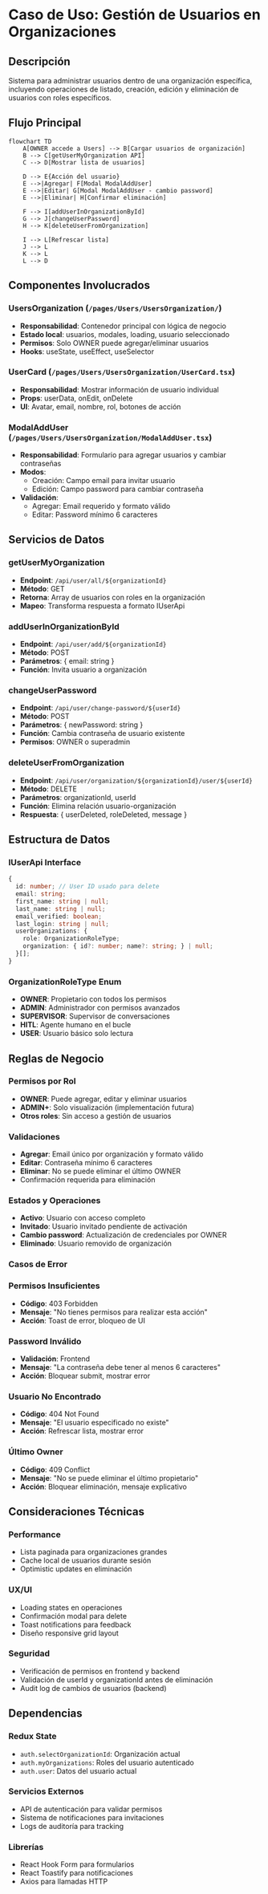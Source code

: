 # Caso de Uso: Gestión de Usuarios en Organizaciones

## Descripción

Sistema para administrar usuarios dentro de una organización específica, incluyendo operaciones de listado, creación, edición y eliminación de usuarios con roles específicos.

## Flujo Principal

```mermaid
flowchart TD
    A[OWNER accede a Users] --> B[Cargar usuarios de organización]
    B --> C[getUserMyOrganization API]
    C --> D[Mostrar lista de usuarios]
    
    D --> E{Acción del usuario}
    E -->|Agregar| F[Modal ModalAddUser]
    E -->|Editar| G[Modal ModalAddUser - cambio password]
    E -->|Eliminar| H[Confirmar eliminación]
    
    F --> I[addUserInOrganizationById]
    G --> J[changeUserPassword]
    H --> K[deleteUserFromOrganization]
    
    I --> L[Refrescar lista]
    J --> L
    K --> L
    L --> D
```

## Componentes Involucrados

### UsersOrganization (`/pages/Users/UsersOrganization/`)
- **Responsabilidad**: Contenedor principal con lógica de negocio
- **Estado local**: usuarios, modales, loading, usuario seleccionado
- **Permisos**: Solo OWNER puede agregar/eliminar usuarios
- **Hooks**: useState, useEffect, useSelector

### UserCard (`/pages/Users/UsersOrganization/UserCard.tsx`)
- **Responsabilidad**: Mostrar información de usuario individual
- **Props**: userData, onEdit, onDelete
- **UI**: Avatar, email, nombre, rol, botones de acción

### ModalAddUser (`/pages/Users/UsersOrganization/ModalAddUser.tsx`)
- **Responsabilidad**: Formulario para agregar usuarios y cambiar contraseñas
- **Modos**: 
  - Creación: Campo email para invitar usuario
  - Edición: Campo password para cambiar contraseña
- **Validación**: 
  - Agregar: Email requerido y formato válido
  - Editar: Password mínimo 6 caracteres

## Servicios de Datos

### getUserMyOrganization
- **Endpoint**: `/api/user/all/${organizationId}`
- **Método**: GET
- **Retorna**: Array de usuarios con roles en la organización
- **Mapeo**: Transforma respuesta a formato IUserApi

### addUserInOrganizationById
- **Endpoint**: `/api/user/add/${organizationId}`
- **Método**: POST
- **Parámetros**: { email: string }
- **Función**: Invita usuario a organización

### changeUserPassword
- **Endpoint**: `/api/user/change-password/${userId}`
- **Método**: POST
- **Parámetros**: { newPassword: string }
- **Función**: Cambia contraseña de usuario existente
- **Permisos**: OWNER o superadmin

### deleteUserFromOrganization
- **Endpoint**: `/api/user/organization/${organizationId}/user/${userId}`
- **Método**: DELETE
- **Parámetros**: organizationId, userId
- **Función**: Elimina relación usuario-organización
- **Respuesta**: { userDeleted, roleDeleted, message }

## Estructura de Datos

### IUserApi Interface
```typescript
{
  id: number; // User ID usado para delete
  email: string;
  first_name: string | null;
  last_name: string | null;
  email_verified: boolean;
  last_login: string | null;
  userOrganizations: {
    role: OrganizationRoleType;
    organization: { id?: number; name?: string; } | null;
  }[];
}
```

### OrganizationRoleType Enum
- **OWNER**: Propietario con todos los permisos
- **ADMIN**: Administrador con permisos avanzados
- **SUPERVISOR**: Supervisor de conversaciones
- **HITL**: Agente humano en el bucle
- **USER**: Usuario básico solo lectura

## Reglas de Negocio

### Permisos por Rol
- **OWNER**: Puede agregar, editar y eliminar usuarios
- **ADMIN+**: Solo visualización (implementación futura)
- **Otros roles**: Sin acceso a gestión de usuarios

### Validaciones
- **Agregar**: Email único por organización y formato válido
- **Editar**: Contraseña mínimo 6 caracteres
- **Eliminar**: No se puede eliminar el último OWNER
- Confirmación requerida para eliminación

### Estados y Operaciones
- **Activo**: Usuario con acceso completo
- **Invitado**: Usuario invitado pendiente de activación  
- **Cambio password**: Actualización de credenciales por OWNER
- **Eliminado**: Usuario removido de organización

### Casos de Error

### Permisos Insuficientes
- **Código**: 403 Forbidden
- **Mensaje**: "No tienes permisos para realizar esta acción"
- **Acción**: Toast de error, bloqueo de UI

### Password Inválido
- **Validación**: Frontend
- **Mensaje**: "La contraseña debe tener al menos 6 caracteres"
- **Acción**: Bloquear submit, mostrar error

### Usuario No Encontrado
- **Código**: 404 Not Found
- **Mensaje**: "El usuario especificado no existe"
- **Acción**: Refrescar lista, mostrar error

### Último Owner
- **Código**: 409 Conflict
- **Mensaje**: "No se puede eliminar el último propietario"
- **Acción**: Bloquear eliminación, mensaje explicativo

## Consideraciones Técnicas

### Performance
- Lista paginada para organizaciones grandes
- Cache local de usuarios durante sesión
- Optimistic updates en eliminación

### UX/UI
- Loading states en operaciones
- Confirmación modal para delete
- Toast notifications para feedback
- Diseño responsive grid layout

### Seguridad
- Verificación de permisos en frontend y backend
- Validación de userId y organizationId antes de eliminación
- Audit log de cambios de usuarios (backend)

## Dependencias

### Redux State
- `auth.selectOrganizationId`: Organización actual
- `auth.myOrganizations`: Roles del usuario autenticado
- `auth.user`: Datos del usuario actual

### Servicios Externos
- API de autenticación para validar permisos
- Sistema de notificaciones para invitaciones
- Logs de auditoría para tracking

### Librerías
- React Hook Form para formularios
- React Toastify para notificaciones
- Axios para llamadas HTTP